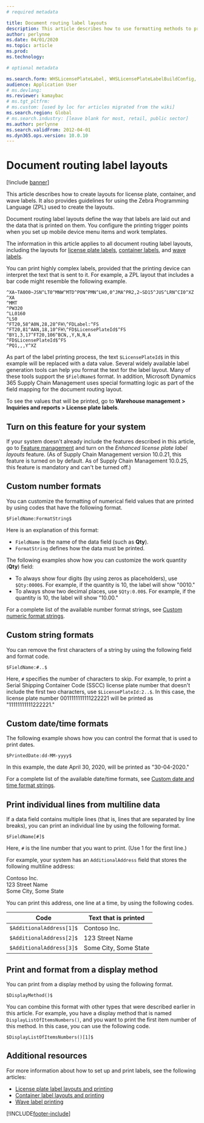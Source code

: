 ```yaml
---
# required metadata

title: Document routing label layouts
description: This article describes how to use formatting methods to print values on labels.
author: perlynne
ms.date: 04/01/2020
ms.topic: article
ms.prod: 
ms.technology: 

# optional metadata

ms.search.form: WHSLicensePlateLabel, WHSLicensePlateLabelBuildConfig, WHSLicensePlateLabel, WHSDocumentRoutingLayout
audience: Application User
# ms.devlang: 
ms.reviewer: kamaybac
# ms.tgt_pltfrm: 
# ms.custom: [used by loc for articles migrated from the wiki]
ms.search.region: Global
# ms.search.industry: [leave blank for most, retail, public sector]
ms.author: perlynne
ms.search.validFrom: 2012-04-01
ms.dyn365.ops.version: 10.0.10
---
```


# Document routing label layouts

[!include [banner](../includes/banner.md)]

This article describes how to create layouts for license plate, container, and wave labels. It also provides guidelines for using the Zebra Programming Language (ZPL) used to create the layouts.

Document routing label layouts define the way that labels are laid out and the data that is printed on them. You configure the printing trigger points when you set up mobile device menu items and work templates.

The information in this article applies to all document routing label layouts, including the layouts for [license plate labels](print-license-plate-labels-using-label-layouts.md), [container labels](print-container-labels.md), and [wave labels](configure-wave-label-printing.md).

You can print highly complex labels, provided that the printing device can interpret the text that is sent to it. For example, a ZPL layout that includes a bar code might resemble the following example.

``` ZPL
^XA~TA000~JSN^LT0^MNW^MTD^PON^PMN^LH0,0^JMA^PR2,2~SD15^JUS^LRN^CI0^XZ
^XA
^MMT
^PW320
^LL0160
^LS0
^FT20,58^A0N,28,28^FH\^FDLabel:^FS
^FT20,81^AAN,18,10^FH\^FD$LicensePlateId$^FS
^BY1,3,17^FT20,106^BCN,,Y,N,N,A
^FD$LicensePlateId$^FS
^PQ1,,,Y^XZ
```

As part of the label printing process, the text `$LicensePlateId$` in this example will be replaced with a data value. Several widely available label generation tools can help you format the text for the label layout. Many of these tools support the `$FieldName$` format. In addition, Microsoft Dynamics 365 Supply Chain Management uses special formatting logic as part of the field mapping for the document routing layout.

To see the values that will be printed, go to **Warehouse management \> Inquiries and reports \> License plate labels**.

## Turn on this feature for your system

If your system doesn't already include the features described in this article, go to [Feature management](../../fin-ops-core/fin-ops/get-started/feature-management/feature-management-overview.md) and turn on the *Enhanced license plate label layouts* feature. (As of Supply Chain Management version 10.0.21, this feature is turned on by default. As of Supply Chain Management 10.0.25, this feature is mandatory and can't be turned off.)

## Custom number formats

You can customize the formatting of numerical field values that are printed by using codes that have the following format.

``` ZPL
$FieldName:FormatString$
```

Here is an explanation of this format:

- `FieldName` is the name of the data field (such as **Qty**).
- `FormatString` defines how the data must be printed.

The following examples show how you can customize the work quantity (**Qty**) field:

- To always show four digits (by using zeros as placeholders), use `$Qty:0000$`. For example, if the quantity is 10, the label will show "0010."
- To always show two decimal places, use `$Qty:0.00$`. For example, if the quantity is 10, the label will show "10.00."

For a complete list of the available number format strings, see [Custom numeric format strings](/dotnet/standard/base-types/custom-numeric-format-strings).

## Custom string formats

You can remove the first characters of a string by using the following field and format code.

``` ZPL
$FieldName:#..$
```

Here, `#` specifies the number of characters to skip. For example, to print a Serial Shipping Container Code (SSCC) license plate number that doesn't include the first two characters, use `$LicensePlateId:2..$`. In this case, the license plate number 0011111111111222221 will be printed as "11111111111222221."

## Custom date/time formats

The following example shows how you can control the format that is used to print dates.

``` ZPL
$PrintedDate:dd-MM-yyyy$
```

In this example, the date April 30, 2020, will be printed as "30-04-2020."

For a complete list of the available date/time formats, see [Custom date and time format strings](/dotnet/standard/base-types/custom-date-and-time-format-strings).

## Print individual lines from multiline data

If a data field contains multiple lines (that is, lines that are separated by line breaks), you can print an individual line by using the following format.

``` ZPL
$FieldName[#]$
```

Here, `#` is the line number that you want to print. (Use 1 for the first line.)

For example, your system has an `AdditionalAddress` field that stores the following multiline address:

Contoso Inc.  
123 Street Name  
Some City, Some State

You can print this address, one line at a time, by using the following codes.

| Code | Text that is printed |
|---|---|
| `$AdditionalAddress[1]$` | Contoso Inc. |
| `$AdditionalAddress[2]$` | 123 Street Name |
| `$AdditionalAddress[3]$` | Some City, Some State |

## Print and format from a display method

You can print from a display method by using the following format.

``` ZPL
$DisplayMethod()$
```

You can combine this format with other types that were described earlier in this article. For example, you have a display method that is named `DisplayListOfItemsNumbers()`, and you want to print the first item number of this method. In this case, you can use the following code.

``` ZPL
$DisplayListOfItemsNumbers()[1]$
```

## Additional resources

For more information about how to set up and print labels, see the following articles:

- [License plate label layouts and printing](print-license-plate-labels-using-label-layouts.md)
- [Container label layouts and printing](print-container-labels.md)
- [Wave label printing](configure-wave-label-printing.md)

[!INCLUDE[footer-include](../../includes/footer-banner.md)]
